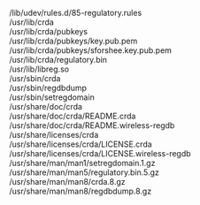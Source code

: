 /lib/udev/rules.d/85-regulatory.rules  
/usr/lib/crda  
/usr/lib/crda/pubkeys  
/usr/lib/crda/pubkeys/key.pub.pem  
/usr/lib/crda/pubkeys/sforshee.key.pub.pem  
/usr/lib/crda/regulatory.bin  
/usr/lib/libreg.so  
/usr/sbin/crda  
/usr/sbin/regdbdump  
/usr/sbin/setregdomain  
/usr/share/doc/crda  
/usr/share/doc/crda/README.crda  
/usr/share/doc/crda/README.wireless-regdb  
/usr/share/licenses/crda  
/usr/share/licenses/crda/LICENSE.crda  
/usr/share/licenses/crda/LICENSE.wireless-regdb  
/usr/share/man/man1/setregdomain.1.gz  
/usr/share/man/man5/regulatory.bin.5.gz  
/usr/share/man/man8/crda.8.gz  
/usr/share/man/man8/regdbdump.8.gz  
